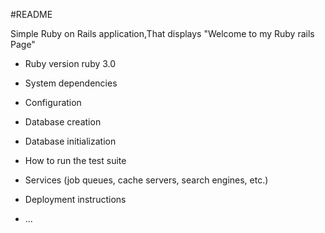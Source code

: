 #README

Simple Ruby on Rails application,That displays "Welcome to my Ruby rails Page"

* Ruby version
  ruby 3.0
* System dependencies
  
* Configuration

* Database creation

* Database initialization

* How to run the test suite

* Services (job queues, cache servers, search engines, etc.)

* Deployment instructions

* ...
